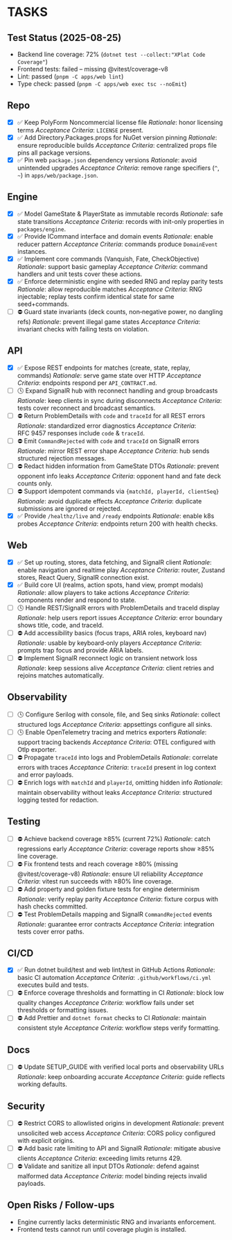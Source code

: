 # TASKS

## Test Status (2025-08-25)
- Backend line coverage: 72% (`dotnet test --collect:"XPlat Code Coverage"`)
- Frontend tests: failed – missing @vitest/coverage-v8
- Lint: passed (`pnpm -C apps/web lint`)
- Type check: passed (`pnpm -C apps/web exec tsc --noEmit`)

## Repo
- [x] ✅ Keep PolyForm Noncommercial license file
  _Rationale_: honor licensing terms
  _Acceptance Criteria_: `LICENSE` present.
- [x] ✅ Add Directory.Packages.props for NuGet version pinning
  _Rationale_: ensure reproducible builds
  _Acceptance Criteria_: centralized props file pins all package versions.
- [x] ✅ Pin web `package.json` dependency versions
  _Rationale_: avoid unintended upgrades
  _Acceptance Criteria_: remove range specifiers (`^`, `~`) in `apps/web/package.json`.

## Engine
- [x] ✅ Model GameState & PlayerState as immutable records
  _Rationale_: safe state transitions
  _Acceptance Criteria_: records with init-only properties in `packages/engine`.
- [x] ✅ Provide ICommand interface and domain events
  _Rationale_: enable reducer pattern
  _Acceptance Criteria_: commands produce `DomainEvent` instances.
- [x] ✅ Implement core commands (Vanquish, Fate, CheckObjective)
  _Rationale_: support basic gameplay
  _Acceptance Criteria_: command handlers and unit tests cover these actions.
- [x] ✅ Enforce deterministic engine with seeded RNG and replay parity tests
  _Rationale_: allow reproducible matches
  _Acceptance Criteria_: RNG injectable; replay tests confirm identical state for same seed+commands.
- [ ] ⛔ Guard state invariants (deck counts, non‑negative power, no dangling refs)
  _Rationale_: prevent illegal game states
  _Acceptance Criteria_: invariant checks with failing tests on violation.

## API
- [x] ✅ Expose REST endpoints for matches (create, state, replay, commands)
  _Rationale_: serve game state over HTTP
  _Acceptance Criteria_: endpoints respond per `API_CONTRACT.md`.
- [ ] 🕓 Expand SignalR hub with reconnect handling and group broadcasts
  _Rationale_: keep clients in sync during disconnects
  _Acceptance Criteria_: tests cover reconnect and broadcast semantics.
- [ ] ⛔ Return ProblemDetails with `code` and `traceId` for all REST errors
  _Rationale_: standardized error diagnostics
  _Acceptance Criteria_: RFC 9457 responses include `code` & `traceId`.
- [ ] ⛔ Emit `CommandRejected` with `code` and `traceId` on SignalR errors
  _Rationale_: mirror REST error shape
  _Acceptance Criteria_: hub sends structured rejection messages.
- [ ] ⛔ Redact hidden information from GameState DTOs
  _Rationale_: prevent opponent info leaks
  _Acceptance Criteria_: opponent hand and fate deck counts only.
- [ ] ⛔ Support idempotent commands via `{matchId, playerId, clientSeq}`
  _Rationale_: avoid duplicate effects
  _Acceptance Criteria_: duplicate submissions are ignored or rejected.
- [x] ✅ Provide `/healthz/live` and `/ready` endpoints
  _Rationale_: enable k8s probes
  _Acceptance Criteria_: endpoints return 200 with health checks.

## Web
- [x] ✅ Set up routing, stores, data fetching, and SignalR client
  _Rationale_: enable navigation and realtime play
  _Acceptance Criteria_: router, Zustand stores, React Query, SignalR connection exist.
- [x] ✅ Build core UI (realms, action spots, hand view, prompt modals)
  _Rationale_: allow players to take actions
  _Acceptance Criteria_: components render and respond to state.
- [ ] 🕓 Handle REST/SignalR errors with ProblemDetails and traceId display
  _Rationale_: help users report issues
  _Acceptance Criteria_: error boundary shows title, code, and traceId.
- [ ] ⛔ Add accessibility basics (focus traps, ARIA roles, keyboard nav)
  _Rationale_: usable by keyboard‑only players
  _Acceptance Criteria_: prompts trap focus and provide ARIA labels.
- [ ] ⛔ Implement SignalR reconnect logic on transient network loss
  _Rationale_: keep sessions alive
  _Acceptance Criteria_: client retries and rejoins matches automatically.

## Observability
- [ ] 🕓 Configure Serilog with console, file, and Seq sinks
  _Rationale_: collect structured logs
  _Acceptance Criteria_: appsettings configure all sinks.
- [ ] 🕓 Enable OpenTelemetry tracing and metrics exporters
  _Rationale_: support tracing backends
  _Acceptance Criteria_: OTEL configured with Otlp exporter.
- [ ] ⛔ Propagate `traceId` into logs and ProblemDetails
  _Rationale_: correlate errors with traces
  _Acceptance Criteria_: `traceId` present in log context and error payloads.
- [ ] ⛔ Enrich logs with `matchId` and `playerId`, omitting hidden info
  _Rationale_: maintain observability without leaks
  _Acceptance Criteria_: structured logging tested for redaction.

## Testing
- [ ] ⛔ Achieve backend coverage ≥85% (current 72%)
  _Rationale_: catch regressions early
  _Acceptance Criteria_: coverage reports show ≥85% line coverage.
- [ ] ⛔ Fix frontend tests and reach coverage ≥80% (missing @vitest/coverage-v8)
  _Rationale_: ensure UI reliability
  _Acceptance Criteria_: vitest run succeeds with ≥80% line coverage.
- [ ] ⛔ Add property and golden fixture tests for engine determinism
  _Rationale_: verify replay parity
  _Acceptance Criteria_: fixture corpus with hash checks committed.
- [ ] ⛔ Test ProblemDetails mapping and SignalR `CommandRejected` events
  _Rationale_: guarantee error contracts
  _Acceptance Criteria_: integration tests cover error paths.

## CI/CD
- [x] ✅ Run dotnet build/test and web lint/test in GitHub Actions
  _Rationale_: basic CI automation
  _Acceptance Criteria_: `.github/workflows/ci.yml` executes build and tests.
- [ ] ⛔ Enforce coverage thresholds and formatting in CI
  _Rationale_: block low quality changes
  _Acceptance Criteria_: workflow fails under set thresholds or formatting issues.
- [ ] ⛔ Add Prettier and `dotnet format` checks to CI
  _Rationale_: maintain consistent style
  _Acceptance Criteria_: workflow steps verify formatting.

## Docs
- [ ] ⛔ Update SETUP_GUIDE with verified local ports and observability URLs
  _Rationale_: keep onboarding accurate
  _Acceptance Criteria_: guide reflects working defaults.

## Security
- [ ] ⛔ Restrict CORS to allowlisted origins in development
  _Rationale_: prevent unsolicited web access
  _Acceptance Criteria_: CORS policy configured with explicit origins.
- [ ] ⛔ Add basic rate limiting to API and SignalR
  _Rationale_: mitigate abusive clients
  _Acceptance Criteria_: exceeding limits returns 429.
- [ ] ⛔ Validate and sanitize all input DTOs
  _Rationale_: defend against malformed data
  _Acceptance Criteria_: model binding rejects invalid payloads.

## Open Risks / Follow-ups
- Engine currently lacks deterministic RNG and invariants enforcement.
- Frontend tests cannot run until coverage plugin is installed.
